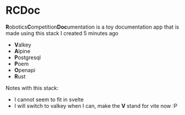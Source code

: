 # RCDoc
**R**obotics**C**ompetition**Doc**umentation is a toy documentation app that is made using this stack I created 5 minutes ago

- **V**alkey 
- **A**lpine
- **P**ostgresql
- **P**oem
- **O**penapi
- **R**ust

Notes with this stack:
- I cannot seem to fit in svelte
- I will switch to valkey when I can, make the **V** stand for vite now :P


